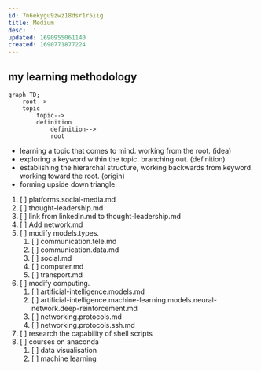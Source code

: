 ```yaml
---
id: 7n6ekygu9zwz18dsr1r5iig
title: Medium
desc: ''
updated: 1690955061140
created: 1690771877224
---
```


## my learning methodology
```mermaid
graph TD;
    root-->
    topic
        topic-->
        definition
            definition-->
            root
```
- learning a topic that comes to mind. working from the root. (idea)
- exploring a keyword within the topic. branching out. (definition)
- establishing the hierarchal structure, working backwards from keyword. working toward the root. (origin)
- forming upside down triangle.
1. [ ] platforms.social-media.md
1. [ ] thought-leadership.md
1. [ ] link from linkedin.md to thought-leadership.md
1. [ ] Add network.md
1. [ ] modify models.types.
    1. [ ] communication.tele.md
    1. [ ] communication.data.md
    1. [ ] social.md
    1. [ ] computer.md
    1. [ ] transport.md
1. [ ] modify computing.
    1. [ ] artificial-intelligence.models.md
    1. [ ] artificial-intelligence.machine-learning.models.neural-network.deep-reinforcement.md
    1. [ ] networking.protocols.md
    1. [ ] networking.protocols.ssh.md
1. [ ] research the capability of shell scripts
1. [ ] courses on anaconda
    1. [ ] data visualisation
    1. [ ] machine learning